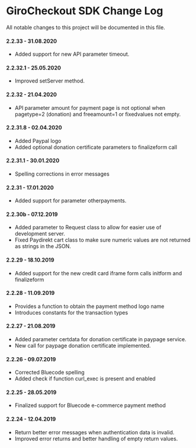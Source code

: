 # GiroCheckout SDK Change Log

All notable changes to this project will be documented in this file.

#### 2.2.33 - 31.08.2020
- Added support for new API parameter timeout. 

#### 2.2.32.1 - 25.05.2020
- Improved  setServer method. 

#### 2.2.32 - 21.04.2020
- API parameter amount for payment page is not optional when pagetype=2 (donation) and freeamount=1 or fixedvalues not empty.

#### 2.2.31.8 - 02.04.2020
- Added Paypal logo
- Added optional donation certificate parameters to finalizeform call

#### 2.2.31.1 - 30.01.2020
- Spelling corrections in error messages

#### 2.2.31 - 17.01.2020
- Added support for parameter otherpayments. 

#### 2.2.30b - 07.12.2019
- Added parameter to Request class to allow for easier use of development server.
- Fixed Paydirekt cart class to make sure numeric values are not returned as strings in the JSON.

#### 2.2.29 - 18.10.2019
- Added support for the new credit card iframe form calls initform and finalizeform

#### 2.2.28 - 11.09.2019
- Provides a function to obtain the payment method logo name
- Introduces constants for the transaction types

#### 2.2.27 - 21.08.2019
- Added parameter certdata for donation certificate in paypage service.
- New call for paypage donation certificate implemented.

#### 2.2.26 - 09.07.2019
- Corrected Bluecode spelling
- Added check if function curl_exec is present and enabled

#### 2.2.25 - 28.05.2019
- Finalized support for Bluecode e-commerce payment method

#### 2.2.24 - 12.04.2019
- Return better error messages when authentication data is invalid.
- Improved error returns and better handling of empty return values.

